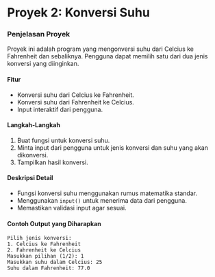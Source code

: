 # Proyek 2: Konversi Suhu

### Penjelasan Proyek

Proyek ini adalah program yang mengonversi suhu dari Celcius ke Fahrenheit dan sebaliknya. Pengguna dapat memilih satu dari dua jenis konversi yang diinginkan.

#### Fitur

- Konversi suhu dari Celcius ke Fahrenheit.
- Konversi suhu dari Fahrenheit ke Celcius.
- Input interaktif dari pengguna.

#### Langkah-Langkah

1. Buat fungsi untuk konversi suhu.
2. Minta input dari pengguna untuk jenis konversi dan suhu yang akan dikonversi.
3. Tampilkan hasil konversi.

#### Deskripsi Detail

- Fungsi konversi suhu menggunakan rumus matematika standar.
- Menggunakan `input()` untuk menerima data dari pengguna.
- Memastikan validasi input agar sesuai.

#### Contoh Output yang Diharapkan

```cli
Pilih jenis konversi:
1. Celcius ke Fahrenheit
2. Fahrenheit ke Celcius
Masukkan pilihan (1/2): 1
Masukkan suhu dalam Celcius: 25
Suhu dalam Fahrenheit: 77.0
```
